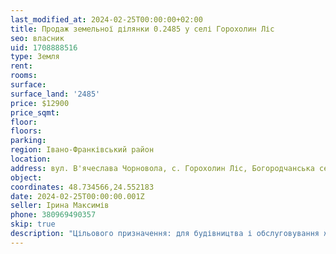 ```yaml
---
last_modified_at: 2024-02-25T00:00:00+02:00
title: Продаж земельної ділянки 0.2485 у селі Горохолин Ліс
seo: власник
uid: 1708888516
type: Земля
rent:
rooms:
surface:
surface_land: '2485'
price: $12900
price_sqmt:
floor:
floors:
parking:
region: Івано-Франківський район
location:
address: вул. В'ячеслава Чорновола, с. Горохолин Ліс, Богородчанська селищна територіальна громада
object:
coordinates: 48.734566,24.552183
date: 2024-02-25T00:00:00.001Z
seller: Ірина Максимів
phone: 380969490357
skip: true
description: "Цільового призначення: для будівництва і обслуговування житлового будинку, господарських будівель і споруд (присадибна ділянка), кадастровий номер: 2620481202:02:001:0272"
---
```

